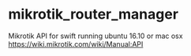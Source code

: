# mikrotik_router_manager

Mikrotik API for swift running ubuntu 16.10 or mac osx
https://wiki.mikrotik.com/wiki/Manual:API
